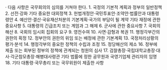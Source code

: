 · 다음 사항은 국무회의의 심의를 거쳐야 한다.
	1. 국정의 기본적 계획과 정부의 일반정책
	2. 선전·강화 기타 중요한 대외정책
	3. 헌법개정안·국민투표안·조약안·법률안과 대통령령안
	4. 예산안·결산·국유재산처분의 기본계획·국가의 부담이 될 계약 기타 재정에 관한 중요사항
	5. 대통령의 긴급조치 또는 계엄과 그 해제
	6. 군사에 관한 중요사항
	7. 국회의 해산
	8. 국회의 임시회 집회의 요구
	9. 영전수여
	10. 사면·감형과 복권
	11. 행정각부간의 권한의 획정
	12. 정부안의 권한의 위임 또는 배정에 관한 기본계획
	13. 국정처리상황의 평가·분석
	14. 행정각부의 중요한 정책의 수립과 조정
	15. 정당해산의 제소
	16. 정부에 제출 또는 회부된 정부의 정책에 관계되는 청원의 심사
	17. 검찰총장·국립대학교총장·대사·각군참모총장·해병대사령관 기타 법률에 정한 공무원과 국영기업체 관리자의 임명
	18. 기타 대통령·국무총리 또는 국무위원이 제출한 사항
